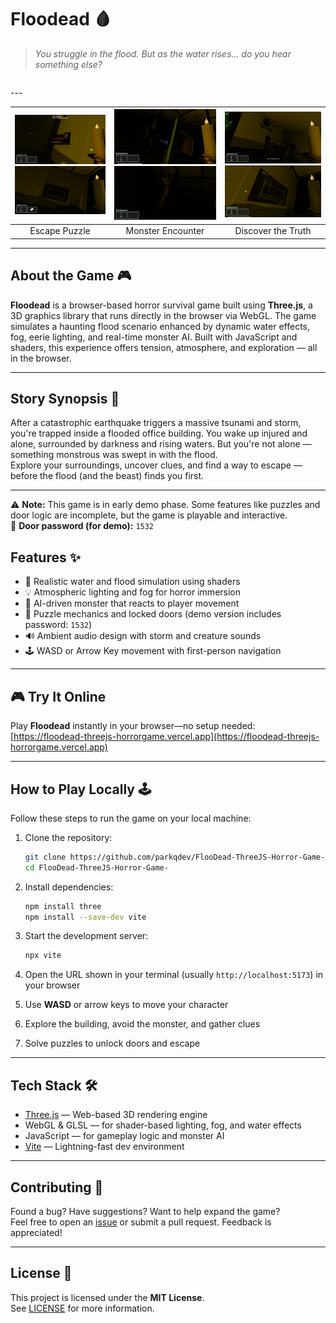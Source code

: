 # Floodead 🩸

> *You struggle in the flood. But as the water rises... do you hear something else?*

<table align="center">

</table>
---


| ![ss1](./readme/ss1.png) ![ss4](./readme/ss4.png)  | ![ss2](./readme/ss2.png) ![ss7](./readme/ss7.png)  | ![ss3](./readme/ss3.png) ![ss5](./readme/ss5.png) |
|:------------------------------:|:------------------------------:|:------------------------------:|
| Escape Puzzle                | Monster Encounter                | Discover the Truth             |

---

## About the Game 🎮

**Floodead** is a browser-based horror survival game built using **Three.js**, a 3D graphics library that runs directly in the browser via WebGL. The game simulates a haunting flood scenario enhanced by dynamic water effects, fog, eerie lighting, and real-time monster AI. Built with JavaScript and shaders, this experience offers tension, atmosphere, and exploration — all in the browser.

---

## Story Synopsis 📖

After a catastrophic earthquake triggers a massive tsunami and storm, you're trapped inside a flooded office building. You wake up injured and alone, surrounded by darkness and rising waters. But you're not alone — something monstrous was swept in with the flood.  
Explore your surroundings, uncover clues, and find a way to escape — before the flood (and the beast) finds you first.

---
⚠ **Note:** This game is in early demo phase. Some features like puzzles and door logic are incomplete, but the game is playable and interactive.  
🔑 **Door password (for demo):** `1532`


## Features ✨

- 🌊 Realistic water and flood simulation using shaders  
- 💡 Atmospheric lighting and fog for horror immersion  
- 🧠 AI-driven monster that reacts to player movement  
- 🧩 Puzzle mechanics and locked doors (demo version includes password: `1532`)  
- 🔊 Ambient audio design with storm and creature sounds  
- 🕹️ WASD or Arrow Key movement with first-person navigation  

---

## 🎮 Try It Online

Play **Floodead** instantly in your browser—no setup needed:  
[https://floodead-threejs-horrorgame.vercel.app](https://floodead-threejs-horrorgame.vercel.app)

---

## How to Play Locally 🕹️

Follow these steps to run the game on your local machine:

1. Clone the repository:
    ```bash
    git clone https://github.com/parkqdev/FlooDead-ThreeJS-Horror-Game-.git
    cd FlooDead-ThreeJS-Horror-Game-
    ```

2. Install dependencies:
    ```bash
    npm install three
    npm install --save-dev vite
    ```

3. Start the development server:
    ```bash
    npx vite
    ```

4. Open the URL shown in your terminal (usually `http://localhost:5173`) in your browser

5. Use **WASD** or arrow keys to move your character  
6. Explore the building, avoid the monster, and gather clues  
7. Solve puzzles to unlock doors and escape

---

## Tech Stack 🛠️

- [Three.js](https://threejs.org/) — Web-based 3D rendering engine  
- WebGL & GLSL — for shader-based lighting, fog, and water effects  
- JavaScript — for gameplay logic and monster AI  
- [Vite](https://vitejs.dev/) — Lightning-fast dev environment  

---

## Contributing 🤝

Found a bug? Have suggestions? Want to help expand the game?  
Feel free to open an [issue](https://github.com/parkqdev/FlooDead-ThreeJS-Horror-Game-/issues) or submit a pull request. Feedback is appreciated!

---

## License 📄

This project is licensed under the **MIT License**.  
See [LICENSE](./LICENSE) for more information.
